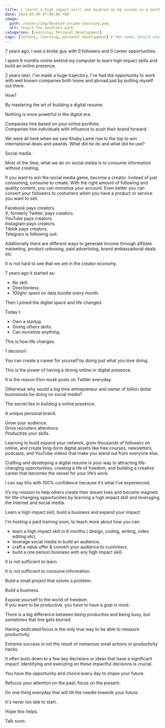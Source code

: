 ```yaml
---
title: i learnt a high impact skill and doubled my $$ income in 6 months 
date: 2024-03-09 07:00:00 +00
image:
  path: /assets/img/doubled-income-learning.png
  alt: reject the mindless path
categories: [Learning, Personal Development]
tags: [letters, learning, personal development] # TAG names should always be lowercase
---
```


7 years ago, I was a broke guy with 0 followers and 0 career opportunities.

I spent 6 months online behind my computer to learn high impact skills and build an online presence. 

2 years later, I’ve made a huge trajectory, I've had the opportunity to work with well known companies both home and abroad just by putting myself out there. 

How?

By mastering the art of building a digital resume.

Nothing is more powerful in the digital era.

Companies hire based on your online portfolio.  
Companies hire individuals with influence to push their brand forward.

We were all here when we saw Khaby Lame rise to the top to win  international deals and awards. What did he do and what did he use?

Social media.  


Most of the time, what we do on social media is to consume information without creating. 

If you want to win the social media game, become a creator. Instead of just consuming, consume to create. With the right amount of following and quality content, you can monetize your account. Even better you can convert your followers to costumers when you have a product or service you want to sell. 

Facebook pays creators.  
X, formerly Twitter, pays creators.  
YouTube pays creators.  
Instagram pays creators.  
Tiktok pays creators.   
Telegram is following suit.  

Additionally there are different ways to generate income through affiliate marketing, product unboxing, paid advertising, brand ambassadorial deals etc

It is not hard to see that we are in the creator economy.

7 years ago it started as:  
 - No skill.  
 - Directionless.  
 - 100ghc spent on data bundle every month.  

Then I joined the digital space and life changed.  

Today I:  
 - Own a startup.  
 - Giving others skills.  
 - Can monetize anything.  

This is how life changes.

1 decision!

You can create a career for yourself by doing just what you love doing.

This is the power of having a strong online or digital presence. 

It is the reason Elon musk posts on Twitter everyday.

Otherwise why would a big time entrepreneur and owner of billion dollar businesses be doing on social media? 

The secret lies in building a online presence.

A unique personal brand.

Grow your audience.  
Drive recruiters attentions.  
Productize your skills.  

Learning to build expand your network, grow thousands of followers on online, and create long-form digital assets like free courses, newsletters, podcasts, and YouTube videos that make you stand out from everyone else.
 
Crafting and developing a digital resume is your way to attracting life-changing opportunities, creating a life of freedom, and building a creative career that becomes the vessel for your life’s work.

I can say this with 100% confidence because it’s what I’ve experienced.

It’s my mission to help others create their dream lives and become magnets for life-changing opportunities by learning a high impact skill and leveraging the Internet and social media.

Learn a high impact skill, build a business and expand your impact. 

I'm hosting a paid training soon, to teach more about how you can:

- learn a high impact skill in 6 months ( design, coding, writing, video editing etc),  
- leverage social media to build an audience,  
- craft a value offer & convert your audience to customers.  
- build a one person business with any high impact skill.

It is not sufficient to learn.

It is not sufficient to consume information.

Build a small project that solves a problem.

Build a business.

Expose yourself to the world of freedom.   
If you want to be productive, you have to have a goal in mind. 

There is a big difference between being productive and being busy, but sometimes that line gets blurred. 

Having dedicated focus is the only true way to be able to measure productivity.

Extreme success is not the result of numerous small actions or productivity hacks. 

It often boils down to a few key decisions or ideas that have a significant impact. Identifying and executing on these impactful decisions is crucial.

You have the opportunity and choice every day to shape your future. 

Refocus your attention on the past; focus on the present.

Do one thing everyday that will tilt the needle towards your future. 

It's never too late to start.

Hope this helps.

Talk soon.



